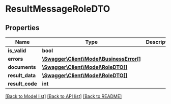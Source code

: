 # ResultMessageRoleDTO

## Properties
Name | Type | Description | Notes
------------ | ------------- | ------------- | -------------
**is_valid** | **bool** |  | [optional] 
**errors** | [**\Swagger\Client\Model\BusinessError[]**](BusinessError.md) |  | [optional] 
**documents** | [**\Swagger\Client\Model\RoleDTO[]**](RoleDTO.md) |  | [optional] 
**result_data** | [**\Swagger\Client\Model\RoleDTO[]**](RoleDTO.md) |  | [optional] 
**result_code** | **int** |  | [optional] 

[[Back to Model list]](../README.md#documentation-for-models) [[Back to API list]](../README.md#documentation-for-api-endpoints) [[Back to README]](../README.md)


